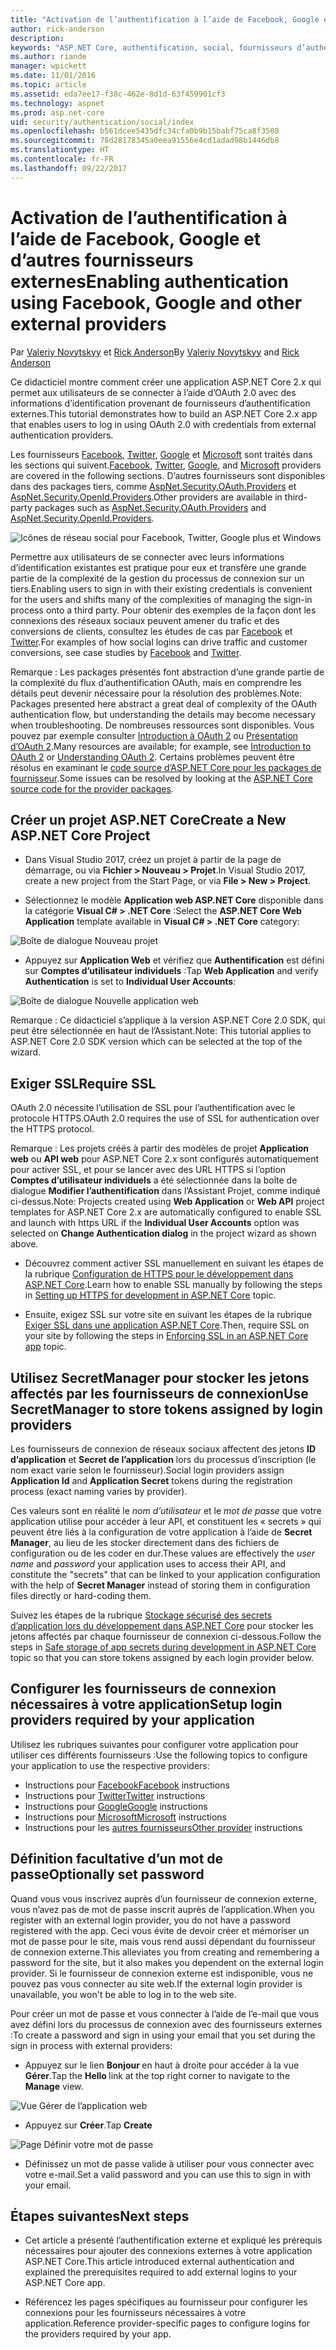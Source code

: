 ```yaml
---
title: "Activation de l’authentification à l’aide de Facebook, Google et d’autres fournisseurs externes"
author: rick-anderson
description: 
keywords: "ASP.NET Core, authentification, social, fournisseurs d’authentification, google, facebook, twitter, compte microsoft"
ms.author: riande
manager: wpickett
ms.date: 11/01/2016
ms.topic: article
ms.assetid: eda7ee17-f38c-462e-8d1d-63f459901cf3
ms.technology: aspnet
ms.prod: asp.net-core
uid: security/authentication/social/index
ms.openlocfilehash: b561dcee5435dfc34cfa0b9b15babf75ca8f3508
ms.sourcegitcommit: 78d28178345a0eea91556e4cd1adad98b1446db8
ms.translationtype: HT
ms.contentlocale: fr-FR
ms.lasthandoff: 09/22/2017
---
```

# <a name="enabling-authentication-using-facebook-google-and-other-external-providers"></a><span data-ttu-id="f698e-103">Activation de l’authentification à l’aide de Facebook, Google et d’autres fournisseurs externes</span><span class="sxs-lookup"><span data-stu-id="f698e-103">Enabling authentication using Facebook, Google and other external providers</span></span>

<a name=security-authentication-social-logins></a>

<span data-ttu-id="f698e-104">Par [Valeriy Novytskyy](https://github.com/01binary) et [Rick Anderson](https://twitter.com/RickAndMSFT)</span><span class="sxs-lookup"><span data-stu-id="f698e-104">By [Valeriy Novytskyy](https://github.com/01binary) and [Rick Anderson](https://twitter.com/RickAndMSFT)</span></span>

<span data-ttu-id="f698e-105">Ce didacticiel montre comment créer une application ASP.NET Core 2.x qui permet aux utilisateurs de se connecter à l’aide d’OAuth 2.0 avec des informations d’identification provenant de fournisseurs d’authentification externes.</span><span class="sxs-lookup"><span data-stu-id="f698e-105">This tutorial demonstrates how to build an ASP.NET Core 2.x app that enables users to log in using OAuth 2.0 with credentials from external authentication providers.</span></span>

<span data-ttu-id="f698e-106">Les fournisseurs [Facebook](facebook-logins.md), [Twitter](twitter-logins.md), [Google](google-logins.md) et [Microsoft](microsoft-logins.md) sont traités dans les sections qui suivent.</span><span class="sxs-lookup"><span data-stu-id="f698e-106">[Facebook](facebook-logins.md), [Twitter](twitter-logins.md), [Google](google-logins.md), and [Microsoft](microsoft-logins.md) providers are covered in the following sections.</span></span> <span data-ttu-id="f698e-107">D’autres fournisseurs sont disponibles dans des packages tiers, comme [AspNet.Security.OAuth.Providers](https://github.com/aspnet-contrib/AspNet.Security.OAuth.Providers) et [AspNet.Security.OpenId.Providers](https://github.com/aspnet-contrib/AspNet.Security.OpenId.Providers).</span><span class="sxs-lookup"><span data-stu-id="f698e-107">Other providers are available in third-party packages such as [AspNet.Security.OAuth.Providers](https://github.com/aspnet-contrib/AspNet.Security.OAuth.Providers) and [AspNet.Security.OpenId.Providers](https://github.com/aspnet-contrib/AspNet.Security.OpenId.Providers).</span></span>

![Icônes de réseau social pour Facebook, Twitter, Google plus et Windows](index/_static/social.png)

<span data-ttu-id="f698e-109">Permettre aux utilisateurs de se connecter avec leurs informations d’identification existantes est pratique pour eux et transfère une grande partie de la complexité de la gestion du processus de connexion sur un tiers.</span><span class="sxs-lookup"><span data-stu-id="f698e-109">Enabling users to sign in with their existing credentials is convenient for the users and shifts many of the complexities of managing the sign-in process onto a third party.</span></span> <span data-ttu-id="f698e-110">Pour obtenir des exemples de la façon dont les connexions des réseaux sociaux peuvent amener du trafic et des conversions de clients, consultez les études de cas par [Facebook](https://www.facebook.com/unsupportedbrowser) et [Twitter](https://dev.twitter.com/resources/case-studies).</span><span class="sxs-lookup"><span data-stu-id="f698e-110">For examples of how social logins can drive traffic and customer conversions, see case studies by [Facebook](https://www.facebook.com/unsupportedbrowser) and [Twitter](https://dev.twitter.com/resources/case-studies).</span></span>

<span data-ttu-id="f698e-111">Remarque : Les packages présentés font abstraction d’une grande partie de la complexité du flux d’authentification OAuth, mais en comprendre les détails peut devenir nécessaire pour la résolution des problèmes.</span><span class="sxs-lookup"><span data-stu-id="f698e-111">Note: Packages presented here abstract a great deal of complexity of the OAuth authentication flow, but understanding the details may become necessary when troubleshooting.</span></span> <span data-ttu-id="f698e-112">De nombreuses ressources sont disponibles. Vous pouvez par exemple consulter [Introduction à OAuth 2](https://www.digitalocean.com/community/tutorials/an-introduction-to-oauth-2) ou [Présentation d’OAuth 2](http://www.bubblecode.net/2016/01/22/understanding-oauth2/).</span><span class="sxs-lookup"><span data-stu-id="f698e-112">Many resources are available; for example, see [Introduction to OAuth 2](https://www.digitalocean.com/community/tutorials/an-introduction-to-oauth-2) or [Understanding OAuth 2](http://www.bubblecode.net/2016/01/22/understanding-oauth2/).</span></span> <span data-ttu-id="f698e-113">Certains problèmes peuvent être résolus en examinant le [code source d’ASP.NET Core pour les packages de fournisseur](https://github.com/aspnet/Security/tree/dev/src).</span><span class="sxs-lookup"><span data-stu-id="f698e-113">Some issues can be resolved by looking at the [ASP.NET Core source code for the provider packages](https://github.com/aspnet/Security/tree/dev/src).</span></span>

## <a name="create-a-new-aspnet-core-project"></a><span data-ttu-id="f698e-114">Créer un projet ASP.NET Core</span><span class="sxs-lookup"><span data-stu-id="f698e-114">Create a New ASP.NET Core Project</span></span>

* <span data-ttu-id="f698e-115">Dans Visual Studio 2017, créez un projet à partir de la page de démarrage, ou via **Fichier > Nouveau > Projet**.</span><span class="sxs-lookup"><span data-stu-id="f698e-115">In Visual Studio 2017, create a new project from the Start Page, or via **File > New > Project**.</span></span>

* <span data-ttu-id="f698e-116">Sélectionnez le modèle **Application web ASP.NET Core** disponible dans la catégorie **Visual C# > .NET Core** :</span><span class="sxs-lookup"><span data-stu-id="f698e-116">Select the **ASP.NET Core Web Application** template available in **Visual C# > .NET Core** category:</span></span>

![Boîte de dialogue Nouveau projet](index/_static/new-project.png)

* <span data-ttu-id="f698e-118">Appuyez sur **Application Web** et vérifiez que **Authentification** est défini sur **Comptes d’utilisateur individuels** :</span><span class="sxs-lookup"><span data-stu-id="f698e-118">Tap **Web Application** and verify **Authentication** is set to **Individual User Accounts**:</span></span>

![Boîte de dialogue Nouvelle application web](index/_static/select-project.png)

<span data-ttu-id="f698e-120">Remarque : Ce didacticiel s’applique à la version ASP.NET Core 2.0 SDK, qui peut être sélectionnée en haut de l’Assistant.</span><span class="sxs-lookup"><span data-stu-id="f698e-120">Note: This tutorial applies to ASP.NET Core 2.0 SDK version which can be selected at the top of the wizard.</span></span>

## <a name="require-ssl"></a><span data-ttu-id="f698e-121">Exiger SSL</span><span class="sxs-lookup"><span data-stu-id="f698e-121">Require SSL</span></span>

<span data-ttu-id="f698e-122">OAuth 2.0 nécessite l’utilisation de SSL pour l’authentification avec le protocole HTTPS.</span><span class="sxs-lookup"><span data-stu-id="f698e-122">OAuth 2.0 requires the use of SSL for authentication over the HTTPS protocol.</span></span>

<span data-ttu-id="f698e-123">Remarque : Les projets créés à partir des modèles de projet **Application web** ou **API web** pour ASP.NET Core 2.x sont configurés automatiquement pour activer SSL, et pour se lancer avec des URL HTTPS si l’option **Comptes d’utilisateur individuels** a été sélectionnée dans la boîte de dialogue **Modifier l’authentification** dans l’Assistant Projet, comme indiqué ci-dessus.</span><span class="sxs-lookup"><span data-stu-id="f698e-123">Note: Projects created using **Web Application** or **Web API** project templates for ASP.NET Core 2.x are automatically configured to enable SSL and launch with https URL if the **Individual User Accounts** option was selected on **Change Authentication dialog** in the project wizard as shown above.</span></span>

* <span data-ttu-id="f698e-124">Découvrez comment activer SSL manuellement en suivant les étapes de la rubrique [Configuration de HTTPS pour le développement dans ASP.NET Core](xref:security/https).</span><span class="sxs-lookup"><span data-stu-id="f698e-124">Learn how to enable SSL manually by following the steps in [Setting up HTTPS for development in ASP.NET Core](xref:security/https) topic.</span></span>

* <span data-ttu-id="f698e-125">Ensuite, exigez SSL sur votre site en suivant les étapes de la rubrique [Exiger SSL dans une application ASP.NET Core](xref:security/enforcing-ssl).</span><span class="sxs-lookup"><span data-stu-id="f698e-125">Then, require SSL on your site by following the steps in [Enforcing SSL in an ASP.NET Core app](xref:security/enforcing-ssl) topic.</span></span>

## <a name="use-secretmanager-to-store-tokens-assigned-by-login-providers"></a><span data-ttu-id="f698e-126">Utilisez SecretManager pour stocker les jetons affectés par les fournisseurs de connexion</span><span class="sxs-lookup"><span data-stu-id="f698e-126">Use SecretManager to store tokens assigned by login providers</span></span>

<span data-ttu-id="f698e-127">Les fournisseurs de connexion de réseaux sociaux affectent des jetons **ID d’application** et **Secret de l’application** lors du processus d’inscription (le nom exact varie selon le fournisseur).</span><span class="sxs-lookup"><span data-stu-id="f698e-127">Social login providers assign **Application Id** and **Application Secret** tokens during the registration process (exact naming varies by provider).</span></span>

<span data-ttu-id="f698e-128">Ces valeurs sont en réalité le *nom d’utilisateur* et le *mot de passe* que votre application utilise pour accéder à leur API, et constituent les « secrets » qui peuvent être liés à la configuration de votre application à l’aide de **Secret Manager**, au lieu de les stocker directement dans des fichiers de configuration ou de les coder en dur.</span><span class="sxs-lookup"><span data-stu-id="f698e-128">These values are effectively the *user name* and *password* your application uses to access their API, and constitute the "secrets" that can be linked to your application configuration with the help of **Secret Manager** instead of storing them in configuration files directly or hard-coding them.</span></span>

<span data-ttu-id="f698e-129">Suivez les étapes de la rubrique [Stockage sécurisé des secrets d’application lors du développement dans ASP.NET Core](xref:security/app-secrets) pour stocker les jetons affectés par chaque fournisseur de connexion ci-dessous.</span><span class="sxs-lookup"><span data-stu-id="f698e-129">Follow the steps in [Safe storage of app secrets during development in ASP.NET Core](xref:security/app-secrets) topic so that you can store tokens assigned by each login provider below.</span></span>

## <a name="setup-login-providers-required-by-your-application"></a><span data-ttu-id="f698e-130">Configurer les fournisseurs de connexion nécessaires à votre application</span><span class="sxs-lookup"><span data-stu-id="f698e-130">Setup login providers required by your application</span></span>

<span data-ttu-id="f698e-131">Utilisez les rubriques suivantes pour configurer votre application pour utiliser ces différents fournisseurs :</span><span class="sxs-lookup"><span data-stu-id="f698e-131">Use the following topics to configure your application to use the respective providers:</span></span>

* <span data-ttu-id="f698e-132">Instructions pour [Facebook](facebook-logins.md)</span><span class="sxs-lookup"><span data-stu-id="f698e-132">[Facebook](facebook-logins.md) instructions</span></span>
* <span data-ttu-id="f698e-133">Instructions pour [Twitter](twitter-logins.md)</span><span class="sxs-lookup"><span data-stu-id="f698e-133">[Twitter](twitter-logins.md) instructions</span></span>
* <span data-ttu-id="f698e-134">Instructions pour [Google](google-logins.md)</span><span class="sxs-lookup"><span data-stu-id="f698e-134">[Google](google-logins.md) instructions</span></span>
* <span data-ttu-id="f698e-135">Instructions pour [Microsoft](microsoft-logins.md)</span><span class="sxs-lookup"><span data-stu-id="f698e-135">[Microsoft](microsoft-logins.md) instructions</span></span>
* <span data-ttu-id="f698e-136">Instructions pour les [autres fournisseurs](other-logins.md)</span><span class="sxs-lookup"><span data-stu-id="f698e-136">[Other provider](other-logins.md) instructions</span></span>

## <a name="optionally-set-password"></a><span data-ttu-id="f698e-137">Définition facultative d’un mot de passe</span><span class="sxs-lookup"><span data-stu-id="f698e-137">Optionally set password</span></span>

<span data-ttu-id="f698e-138">Quand vous vous inscrivez auprès d’un fournisseur de connexion externe, vous n’avez pas de mot de passe inscrit auprès de l’application.</span><span class="sxs-lookup"><span data-stu-id="f698e-138">When you register with an external login provider, you do not have a password registered with the app.</span></span> <span data-ttu-id="f698e-139">Ceci vous évite de devoir créer et mémoriser un mot de passe pour le site, mais vous rend aussi dépendant du fournisseur de connexion externe.</span><span class="sxs-lookup"><span data-stu-id="f698e-139">This alleviates you from creating and remembering a password for the site, but it also makes you dependent on the external login provider.</span></span> <span data-ttu-id="f698e-140">Si le fournisseur de connexion externe est indisponible, vous ne pouvez pas vous connecter au site web.</span><span class="sxs-lookup"><span data-stu-id="f698e-140">If the external login provider is unavailable, you won't be able to log in to the web site.</span></span>

<span data-ttu-id="f698e-141">Pour créer un mot de passe et vous connecter à l’aide de l’e-mail que vous avez défini lors du processus de connexion avec des fournisseurs externes :</span><span class="sxs-lookup"><span data-stu-id="f698e-141">To create a password and sign in using your email that you set during the sign in process with external providers:</span></span>

* <span data-ttu-id="f698e-142">Appuyez sur le lien **Bonjour <email alias>** en haut à droite pour accéder à la vue **Gérer**.</span><span class="sxs-lookup"><span data-stu-id="f698e-142">Tap the **Hello <email alias>** link at the top right corner to navigate to the **Manage** view.</span></span>

![Vue Gérer de l’application web](index/_static/pass1a.png)

* <span data-ttu-id="f698e-144">Appuyez sur **Créer**.</span><span class="sxs-lookup"><span data-stu-id="f698e-144">Tap **Create**</span></span>

![Page Définir votre mot de passe](index/_static/pass2a.png)

* <span data-ttu-id="f698e-146">Définissez un mot de passe valide à utiliser pour vous connecter avec votre e-mail.</span><span class="sxs-lookup"><span data-stu-id="f698e-146">Set a valid password and you can use this to sign in with your email.</span></span>

## <a name="next-steps"></a><span data-ttu-id="f698e-147">Étapes suivantes</span><span class="sxs-lookup"><span data-stu-id="f698e-147">Next steps</span></span>

* <span data-ttu-id="f698e-148">Cet article a présenté l’authentification externe et expliqué les prérequis nécessaires pour ajouter des connexions externes à votre application ASP.NET Core.</span><span class="sxs-lookup"><span data-stu-id="f698e-148">This article introduced external authentication and explained the prerequisites required to add external logins to your ASP.NET Core app.</span></span>

* <span data-ttu-id="f698e-149">Référencez les pages spécifiques au fournisseur pour configurer les connexions pour les fournisseurs nécessaires à votre application.</span><span class="sxs-lookup"><span data-stu-id="f698e-149">Reference provider-specific pages to configure logins for the providers required by your app.</span></span>
